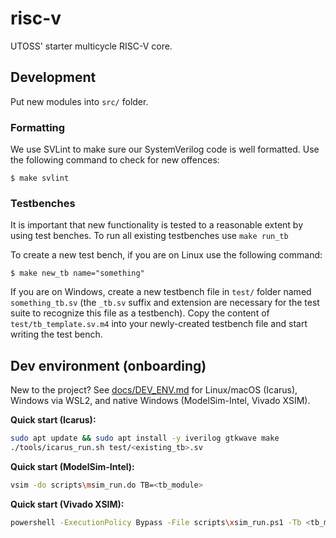 # risc-v
UTOSS' starter multicycle RISC-V core.

## Development

Put new modules into `src/` folder.

### Formatting

We use SVLint to make sure our SystemVerilog code is well formatted. Use the following command to
check for new offences:
```
$ make svlint
```

### Testbenches

It is important that new functionality is tested to a reasonable extent by using test benches. To
run all existing testbenches use `make run_tb`

To create a new test bench, if you are on Linux use the following command:
```
$ make new_tb name="something"
```

If you are on Windows, create a new testbench file in `test/` folder named `something_tb.sv` (the
`_tb.sv` suffix and extension are necessary for the test suite to recognize this file as a
testbench). Copy the content of `test/tb_template.sv.m4` into your newly-created testbench file and
start writing the test bench.

## Dev environment (onboarding)
New to the project? See [docs/DEV_ENV.md](docs/DEV_ENV.md) for Linux/macOS (Icarus),
Windows via WSL2, and native Windows (ModelSim-Intel, Vivado XSIM).

**Quick start (Icarus):**
```bash
sudo apt update && sudo apt install -y iverilog gtkwave make
./tools/icarus_run.sh test/<existing_tb>.sv
```

**Quick start (ModelSim-Intel):**
```bash
vsim -do scripts\msim_run.do TB=<tb_module>
```

**Quick start (Vivado XSIM):**
```bash
powershell -ExecutionPolicy Bypass -File scripts\xsim_run.ps1 -Tb <tb_module>
```
